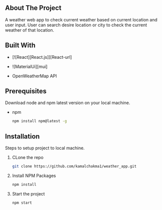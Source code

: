 <!-- ABOUT THE PROJECT -->
## About The Project
A weather web app to check current weather based on current location and user input. User can search desire location or city to check the current weather of that location.

<!-- BUILT WITH -->
## Built With
* [![React][React.js]][React-url]

* ![MaterialUi][mui]

* OpenWeatherMap API

## Prerequisites

Download node and npm latest version on your local machine.
* npm
  ```sh
  npm install npm@latest -g
  ```
## Installation
Steps to setup project to local machine.

1. CLone the repo
   ```sh
   git clone https://github.com/kamalchakma1/weather_app.git
   ```
2. Install NPM Packages
   ```sh
   npm install
   ```
3. Start the project
   ```sh
   npm start
   ```